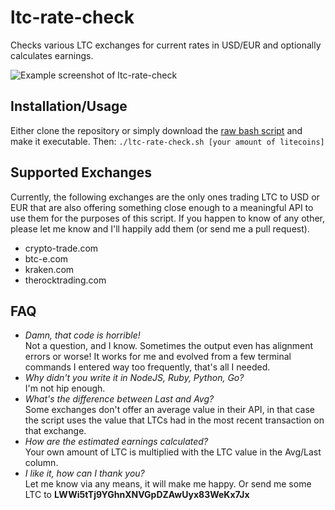 ltc-rate-check
==============

Checks various LTC exchanges for current rates in USD/EUR and optionally calculates earnings.

![Example screenshot of ltc-rate-check](http://i.imgur.com/Y0WXvBD.png)

Installation/Usage
-----
Either clone the repository or simply download the [raw bash script](https://github.com/matrixagent/ltc-rate-check/raw/master/ltc-rate-check.sh) and make it executable. Then:
```./ltc-rate-check.sh [your amount of litecoins]```

Supported Exchanges
-------------------
Currently, the following exchanges are the only ones trading LTC to USD or EUR that are also offering something close enough to a meaningful API to use them for the purposes of this script. If you happen to know of any other, please let me know and I'll happily add them (or send me a pull request).

* crypto-trade.com
* btc-e.com
* kraken.com
* therocktrading.com

FAQ
---
* *Damn, that code is horrible!*  
  Not a question, and I know. Sometimes the output even has alignment errors or worse! It works for me and evolved from a few terminal commands I entered way too frequently, that's all I needed.
* *Why didn't you write it in NodeJS, Ruby, Python, Go?*  
  I'm not hip enough.
* *What's the difference between Last and Avg?*  
  Some exchanges don't offer an average value in their API, in that case the script uses the value that LTCs had in the most recent transaction on that exchange.
* *How are the estimated earnings calculated?*  
  Your own amount of LTC is multiplied with the LTC value in the Avg/Last column.
* *I like it, how can I thank you?*  
  Let me know via any means, it will make me happy. Or send me some LTC to **LWWi5tTj9YGhnXNVGpDZAwUyx83WeKx7Jx**
